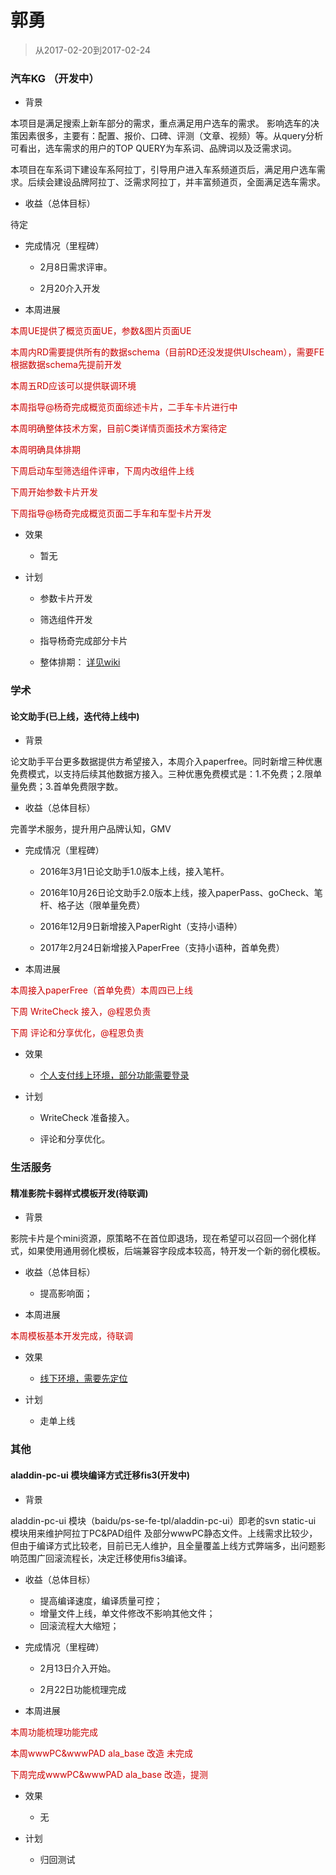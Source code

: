 # 郭勇

> 从2017-02-20到2017-02-24

### 汽车KG （开发中）

- 背景

本项目是满足搜索上新车部分的需求，重点满足用户选车的需求。  影响选车的决策因素很多，主要有：配置、报价、口碑、评测（文章、视频）等。从query分析可看出，选车需求的用户的TOP QUERY为车系词、品牌词以及泛需求词。

本项目在车系词下建设车系阿拉丁，引导用户进入车系频道页后，满足用户选车需求。后续会建设品牌阿拉丁、泛需求阿拉丁，并丰富频道页，全面满足选车需求。


- 收益（总体目标）

待定

- 完成情况（里程碑）

    - 2月8日需求评审。

    - 2月20介入开发

- 本周进展

<p style="color:#c00">本周UE提供了概览页面UE，参数&图片页面UE</p>

<p style="color:#c00">本周内RD需要提供所有的数据schema（目前RD还没发提供UIscheam），需要FE根据数据schema先提前开发</p>

<p style="color:#c00">本周五RD应该可以提供联调环境</p>

<p style="color:#c00">本周指导@杨奇完成概览页面综述卡片，二手车卡片进行中</p>

<p style="color:#c00">本周明确整体技术方案，目前C类详情页面技术方案待定</p>

<p style="color:#c00">本周明确具体排期</p>

<p style="color:#c00">下周启动车型筛选组件评审，下周内改组件上线</p>

<p style="color:#c00">下周开始参数卡片开发</p>

<p style="color:#c00">下周指导@杨奇完成概览页面二手车和车型卡片开发</p>

- 效果
    - 暂无

- 计划
    - 参数卡片开发
    - 筛选组件开发
    - 指导杨奇完成部分卡片

    - 整体排期：
    [详见wiki](http://wiki.baidu.com/pages/viewpage.action?pageId=292265098)


### 学术

#### 论文助手(已上线，迭代待上线中)

- 背景

论文助手平台更多数据提供方希望接入，本周介入paperfree。同时新增三种优惠免费模式，以支持后续其他数据方接入。三种优惠免费模式是：1.不免费；2.限单量免费；3.首单免费限字数。

- 收益（总体目标）

完善学术服务，提升用户品牌认知，GMV

- 完成情况（里程碑）

    - 2016年3月1日论文助手1.0版本上线，接入笔杆。

    - 2016年10月26日论文助手2.0版本上线，接入paperPass、goCheck、笔杆、格子达（限单量免费）

    - 2016年12月9日新增接入PaperRight（支持小语种）

    - 2017年2月24日新增接入PaperFree（支持小语种，首单免费）

- 本周进展

<p style="color:#c00">本周接入paperFree（首单免费）本周四已上线</p>

<p style="color:#c00">下周 WriteCheck 接入，@程恩负责</p>

<p style="color:#c00">下周 评论和分享优化，@程恩负责</p>


- 效果
    - [个人支付线上环境，部分功能需要登录](http://xueshu.baidu.com/u/ppv)

- 计划

    - WriteCheck 准备接入。

    - 评论和分享优化。


### 生活服务

#### 精准影院卡弱样式模板开发(待联调)

- 背景

影院卡片是个mini资源，原策略不在首位即退场，现在希望可以召回一个弱化样式，如果使用通用弱化模板，后端兼容字段成本较高，特开发一个新的弱化模板。


- 收益（总体目标）

    - 提高影响面；


- 本周进展

<p style="color:#c00">本周模板基本开发完成，待联调</p>


- 效果
    - [线下环境，需要先定位](http://cp01-ala-fe-plat-1.epc.baidu.com:8003/s?word=%E6%98%9F%E7%BE%8E%E5%9B%BD%E9%99%85%E5%BD%B1%E5%9F%8E&sa=thr_1&ts=4543714&t_kt=0&ie=utf-8&rsv_t=a927SpbgHOnVEA3U%252FeNbMnLIGQSFtt39XFo9bJxrzLiQD2vvSTda&rsv_pq=4017464106593156813&ss=101&rqlang=zh&rsv_sug4=2347&inputT=1737&oq=%E4%B9%98%E9%A3%8E%E7%A0%B4%E6%B5%AA%E7%94%B5%E5%BD%B1&bd_ck=0)

- 计划

    - 走单上线


### 其他

#### aladdin-pc-ui 模块编译方式迁移fis3(开发中)

- 背景

aladdin-pc-ui 模块（baidu/ps-se-fe-tpl/aladdin-pc-ui）即老的svn static-ui 模块用来维护阿拉丁PC&PAD组件 及部分wwwPC静态文件。上线需求比较少，但由于编译方式比较老，目前已无人维护，且全量覆盖上线方式弊端多，出问题影响范围广回滚流程长，决定迁移使用fis3编译。


- 收益（总体目标）

    - 提高编译速度，编译质量可控；
    - 增量文件上线，单文件修改不影响其他文件；
    - 回滚流程大大缩短；


- 完成情况（里程碑）

    - 2月13日介入开始。

    - 2月22日功能梳理完成

- 本周进展

<p style="color:#c00">本周功能梳理功能完成</p>

<p style="color:#c00">本周wwwPC&wwwPAD ala_base 改造 未完成</p>

<p style="color:#c00">下周完成wwwPC&wwwPAD ala_base 改造，提测</p>


- 效果
    - 无

- 计划

    - 归回测试


